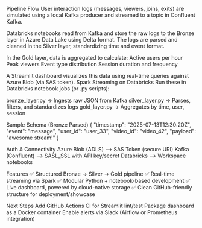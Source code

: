 Pipeline Flow
User interaction logs (messages, viewers, joins, exits) are simulated using a local Kafka producer and streamed to a topic in Confluent Kafka.

Databricks notebooks read from Kafka and store the raw logs to the Bronze layer in Azure Data Lake using Delta format.
The logs are parsed and cleaned in the Silver layer, standardizing time and event format.

In the Gold layer, data is aggregated to calculate:
Active users per hour
Peak viewers
Event type distribution
Session duration and frequency

A Streamlit dashboard visualizes this data using real-time queries against Azure Blob (via SAS token).
Spark Streaming on Databricks
Run these in Databricks notebook jobs (or .py scripts):

bronze_layer.py → Ingests raw JSON from Kafka
silver_layer.py → Parses, filters, and standardizes logs
gold_layer.py → Aggregates by time, user, session


Sample Schema (Bronze Parsed)
{
  "timestamp": "2025-07-13T12:30:20Z",
  "event": "message",
  "user_id": "user_33",
  "video_id": "video_42",
  "payload": "awesome stream!"
}


Auth & Connectivity
Azure Blob (ADLS)	--> SAS Token (secure URI)
Kafka (Confluent)	--> SASL_SSL with API key/secret
Databricks	      --> Workspace notebooks


Features
✅ Structured Bronze → Silver → Gold pipeline
✅ Real-time streaming via Spark
✅ Modular Python + notebook-based development
✅ Live dashboard, powered by cloud-native storage
✅ Clean GitHub-friendly structure for deployment/showcase


Next Steps
 Add GitHub Actions CI for Streamlit lint/test
 Package dashboard as a Docker container
 Enable alerts via Slack (Airflow or Prometheus integration)

